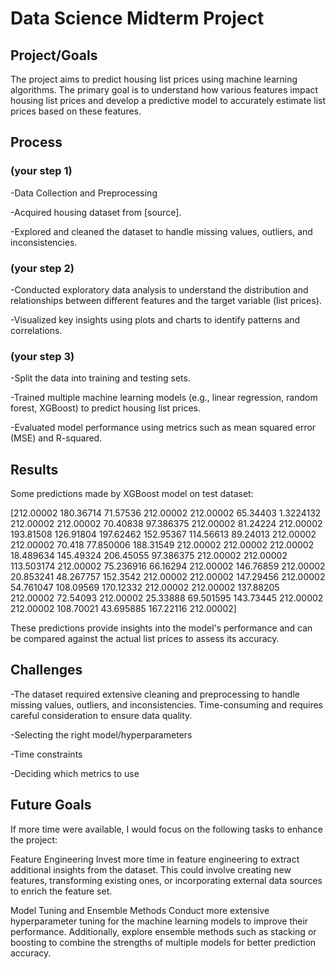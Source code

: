 # Data Science Midterm Project

## Project/Goals

The project aims to predict housing list prices using machine learning algorithms. The primary goal is to understand how various features impact housing list prices and develop a predictive model to accurately estimate list prices based on these features.

## Process
### (your step 1)

-Data Collection and Preprocessing

-Acquired housing dataset from [source].

-Explored and cleaned the dataset to handle missing values, outliers, and inconsistencies.

### (your step 2)

-Conducted exploratory data analysis to understand the distribution and relationships between different features and the target variable (list prices).

-Visualized key insights using plots and charts to identify patterns and correlations.

### (your step 3)

-Split the data into training and testing sets.

-Trained multiple machine learning models (e.g., linear regression, random forest, XGBoost) to predict housing list prices.

-Evaluated model performance using metrics such as mean squared error (MSE) and R-squared.

## Results

Some predictions made by XGBoost model on test dataset:

[212.00002   180.36714    71.57536   212.00002   212.00002    65.34403
   1.3224132 212.00002   212.00002    70.40838    97.386375  212.00002
  81.24224   212.00002   193.81508   126.91804   197.62462   152.95367
 114.56613    89.24013   212.00002   212.00002    70.418      77.850006
 188.31549   212.00002   212.00002   212.00002    18.489634  145.49324
 206.45055    97.386375  212.00002   212.00002   113.503174  212.00002
  75.236916   66.16294   212.00002   146.76859   212.00002    20.853241
  48.267757  152.3542    212.00002   212.00002   147.29456   212.00002
  54.761047  108.09569   170.12332   212.00002   212.00002   137.88205
 212.00002    72.54093   212.00002    25.33888    69.501595  143.73445
 212.00002   212.00002   108.70021    43.695885  167.22116   212.00002]

These predictions provide insights into the model's performance and can be compared against the actual list prices to assess its accuracy.


## Challenges 

-The dataset required extensive cleaning and preprocessing to handle missing values, outliers, and inconsistencies. Time-consuming and requires careful consideration to ensure data quality.

-Selecting the right model/hyperparameters

-Time constraints

-Deciding which metrics to use


## Future Goals

If more time were available, I would focus on the following tasks to enhance the project:

Feature Engineering
Invest more time in feature engineering to extract additional insights from the dataset. This could involve creating new features, transforming existing ones, or incorporating external data sources to enrich the feature set.

Model Tuning and Ensemble Methods
Conduct more extensive hyperparameter tuning for the machine learning models to improve their performance. Additionally, explore ensemble methods such as stacking or boosting to combine the strengths of multiple models for better prediction accuracy.